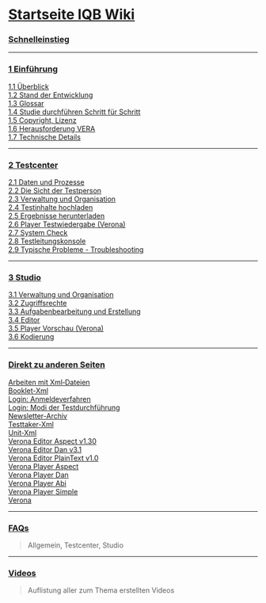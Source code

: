 # [Startseite IQB Wiki](https://github.com/iqb-berlin/iqb-berlin.github.io/wiki)

### [Schnelleinstieg](Schnelleinstieg)

---

### [1 Einführung](1-Einführung)

[1.1 Überblick](1.1-Überblick)<br>
[1.2 Stand der Entwicklung](1.2-Stand-der-Entwicklung)<br>
[1.3 Glossar](1.3-Glossar)<br>
[1.4 Studie durchführen Schritt für Schritt](1.4-Studie-durchführen-Schritt-für-Schritt)<br>
[1.5 Copyright, Lizenz](1.5-Copyright,-Lizenz)<br>
[1.6 Herausforderung VERA](1.6-Herausforderung-VERA)<br>
[1.7 Technische Details](1.7-Technische-Details)

---

### [2 Testcenter](2-Testcenter)

[2.1 Daten und Prozesse](2.1-Daten-und-Prozesse)<br>
[2.2 Die Sicht der Testperson](2.2-Die-Sicht-der-Testperson)<br>
[2.3 Verwaltung und Organisation](2.3-Verwaltung-und-Organisation)<br>
[2.4 Testinhalte hochladen](2.4-Testinhalte-hochladen)<br>
[2.5 Ergebnisse herunterladen](2.5-Ergebnisse-herunterladen)<br>
[2.6 Player Testwiedergabe (Verona)](2.6-Player-Testwiedergabe-(Verona))<br>
[2.7 System Check](2.7-System-Check)<br>
[2.8 Testleitungskonsole](2.8-Testleitungskonsole)<br>
[2.9 Typische Probleme - Troubleshooting](2.9-Typische-Probleme---Troubleshooting)

---

### [3 Studio](3-Studio)

[3.1 Verwaltung und Organisation](3.1-Verwaltung-und-Organisation)<br>
[3.2 Zugriffsrechte](3.2-Zugriffsrechte)<br>
[3.3 Aufgabenbearbeitung und Erstellung](3.3-Aufgabenbearbeitung-und-Erstellung)<br>
[3.4 Editor](3.4-Editor)<br>
[3.5 Player Vorschau (Verona)](3.5-Player-Vorschau-(Verona))<br>
[3.6 Kodierung](3.6-Kodierung)

---

### [Direkt zu anderen Seiten](Direkt-zu-anderen-Seiten)

[Arbeiten mit Xml‐Dateien](Arbeiten-mit-Xml‐Dateien)<br>
[Booklet-Xml](Booklet‐Xml)<br>
[Login: Anmeldeverfahren](https://github.com/iqb-berlin/iqb-berlin.github.io/wiki/Login:-Anmeldeverfahren)<br>
[Login: Modi der Testdurchführung](https://github.com/iqb-berlin/iqb-berlin.github.io/wiki/Login:-Modi-der-Testdurchf%C3%BChrung)<br>
[Newsletter-Archiv](Newsletter-Archiv)<br>
[Testtaker‐Xml](Testtaker‐Xml)<br>
[Unit‐Xml](Unit‐Xml)<br>
[Verona Editor Aspect v1.30](Verona-Editor-Aspect-v1.30)<br>
[Verona Editor Dan v3.1](Verona-Editor-Dan-v3.1)<br>
[Verona Editor PlainText v1.0](Verona-Editor-Plaintext-v1.0)<br>
[Verona Player Aspect](Verona-Player-Aspect)<br>
[Verona Player Dan](Verona-Player-Dan)<br>
[Verona Player Abi](Verona-Player-Abi)<br>
[Verona Player Simple](Verona-Player-Simple)<br>
[Verona](Verona)<br>

---

### [FAQs](FAQs)
> Allgemein, Testcenter, Studio

---

### [Videos](Videos)
> Auflistung aller zum Thema erstellten Videos
